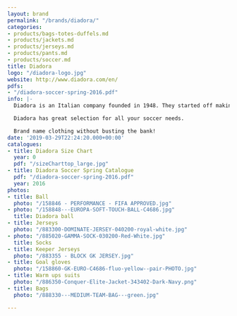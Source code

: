```yaml
---
layout: brand
permalink: "/brands/diadora/"
categories:
- products/bags-totes-duffels.md
- products/jackets.md
- products/jerseys.md
- products/pants.md
- products/soccer.md
title: Diadora
logo: "/diadora-logo.jpg"
website: http://www.diadora.com/en/
pdfs:
- "/diadora-soccer-spring-2016.pdf"
info: |-
  Diadora is an Italian company founded in 1948. They started off making mountain boots and have made a big name in the soccer industry.

  Diadora has great selection for all your soccer needs.

  Brand name clothing without busting the bank!
date: '2019-03-29T22:24:20.000+00:00'
catalogues:
- title: Diadora Size Chart
  year: 0
  pdf: "/sizeCharttop_large.jpg"
- title: Diadora Soccer Spring Catalogue
  pdf: "/diadora-soccer-spring-2016.pdf"
  year: 2016
photos:
- title: Ball
  photo: "/158846 - PERFORMANCE - FIFA APPROVED.jpg"
- photo: "/158848---EUROPA-SOFT-TOUCH-BALL-C4686.jpg"
  title: Diadora ball
- title: Jerseys
  photo: "/883300-DOMINATE-JERSEY-040200-royal-white.jpg"
- photo: "/885020-GAMMA-SOCK-030200-Red-White.jpg"
  title: Socks
- title: Keeper Jerseys
  photo: "/883355 - BLOCK GK JERSEY.jpg"
- title: Goal gloves
  photo: "/158860-GK-EURO-C4686-fluo-yellow--pair-PHOTO.jpg"
- title: Warm ups suits
  photo: "/886350-Conquer-Elite-Jacket-343402-Dark-Navy.png"
- title: Bags
  photo: "/888330---MEDIUM-TEAM-BAG---green.jpg"

---
```

